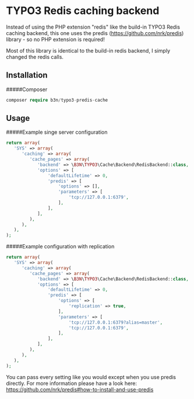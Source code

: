 # TYPO3 Redis caching backend
Instead of using the PHP extension "redis" like the build-in TYPO3 Redis caching backend,
this one uses the predis (https://github.com/nrk/predis) library - so no PHP extension is 
required!

Most of this library is identical to the build-in redis backend, I simply changed the 
redis calls.

## Installation
#####Composer 
```php
composer require b3n/typo3-predis-cache
```

## Usage
#####Example singe server configuration
```php
return array(
   'SYS' => array(
      'caching' => array(
         'cache_pages' => array(
            'backend' => \B3N\TYPO3\Cache\Backend\RedisBackend::class,
            'options' => [
                'defaultLifetime' => 0,
                'predis' => [
                    'options' => [],
                    'parameters' => [
                        'tcp://127.0.0.1:6379',
                    ],
                ],
            ],
         ),
      ),
   ),
);
```

#####Example configuration with replication
```php
return array(
   'SYS' => array(
      'caching' => array(
         'cache_pages' => array(
            'backend' => \B3N\TYPO3\Cache\Backend\RedisBackend::class,
            'options' => [
                'defaultLifetime' => 0,
                'predis' => [
                    'options' => [
                        'replication' => true,
                    ],
                    'parameters' => [
                        'tcp://127.0.0.1:6379?alias=master',
                        'tcp://127.0.0.1:6379',
                    ],
                ],
            ],
         ),
      ),
   ),
);
```

You can pass every setting like you would except when you use predis directly. 
For more information please have a look here: https://github.com/nrk/predis#how-to-install-and-use-predis